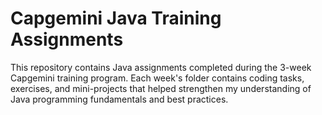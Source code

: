 # Capgemini Java Training Assignments

This repository contains Java assignments completed during the 3-week Capgemini training program. Each week's folder contains coding tasks, exercises, and mini-projects that helped strengthen my understanding of Java programming fundamentals and best practices.

